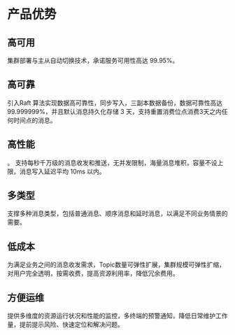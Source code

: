 # 产品优势

## 高可用

集群部署与主从自动切换技术，承诺服务可用性高达 99.95%。

## 高可靠

引入Raft 算法实现数据高可靠性，同步写入，三副本数据备份，数据可靠性高达 99.999999%，并且默认消息持久化存储 3 天，支持重置消费位点消费3天之内任何时间点的消息。

## 高性能
。
支持每秒千万级的消息收发和推送，无并发限制，海量消息堆积，容量不设上限，消息写入延迟平均 10ms 以内。

## 多类型

支撑多种消息类型，包括普通消息、顺序消息和延时消息，以满足不同业务情景的需要。

## 低成本

为满足业务之间的消息收发需求，Topic数量可弹性扩展，集群规模可弹性扩缩，对用户完全透明，按需收费，提高资源利用率，降低冗余费用。

## 方便运维

提供多维度的资源运行状况和性能的监控，多终端的预警通知，降低日常维护工作量，提前提示风险、快速定位和解决问题。

